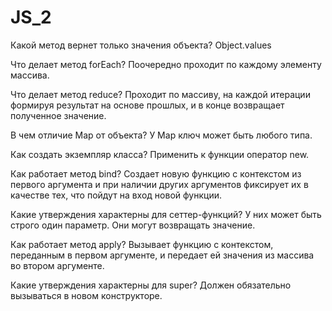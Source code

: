 # JS_2

Какой метод вернет только значения объекта? 
  Object.values
  
Что делает метод forEach? 
  Поочередно проходит по каждому элементу массива.
  
Что делает метод reduce? 
  Проходит по массиву, на каждой итерации формируя результат на основе прошлых, и в конце возвращает полученное значение.

В чем отличие Map от объекта? 
  У Map ключ может быть любого типа.
  
Как создать экземпляр класса?
  Применить к функции оператор new.

Как работает метод bind?
  Создает новую функцию с контекстом из первого аргумента и при наличии других аргументов фиксирует их в качестве тех, что пойдут на вход новой функции.
  
Какие утверждения характерны для сеттер-функций?
   У них может быть строго один параметр. Они могут возвращать значение.
   
 Как работает метод apply?
  Вызывает функцию с контекстом, переданным в первом аргументе, и передает ей значения из массива во втором аргументе.
  
Какие утверждения характерны для super?
  Должен обязательно вызываться в новом конструкторе. 
